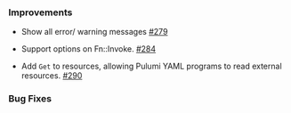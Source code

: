 ### Improvements

- Show all error/ warning messages
  [#279](https://github.com/pulumi/pulumi-yaml/pull/279)
  
- Support options on Fn::Invoke.
  [#284](https://github.com/pulumi/pulumi-yaml/pull/284)

- Add `Get` to resources, allowing Pulumi YAML programs to read external resources.
  [#290](https://github.com/pulumi/pulumi-yaml/pull/290)

### Bug Fixes
